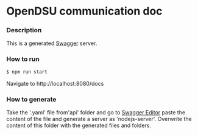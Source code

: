 # OpenDSU communication doc
### Description 
This is a generated [Swagger](https://swagger.io) server.

### How to run
```sh
$ npm run start
```

Navigate to http://localhost:8080/docs

### How to generate
Take the '.yaml' file from'api' folder and go to [Swagger Editor](https://editor.swagger.io) paste the content of the file and generate a server as  'nodejs-server'. Overwrite the content of this folder with the generated files and folders.
